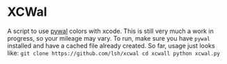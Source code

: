 # XCWal
A script to use [pywal](https://github.com/dylanaraps/pywal) colors with xcode.
This is still very much a work in progress, so your mileage may vary.
To run, make sure you have `pywal` installed and have a cached file already created.
So far, usage just looks like:
`git clone https://github.com/lsh/xcwal
cd xcwall
python xcwal.py`
